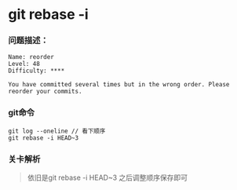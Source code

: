# git rebase -i

### 问题描述：

```text
Name: reorder
Level: 48
Difficulty: ****

You have committed several times but in the wrong order. Please reorder your commits.
```

### git命令

```shell
git log --oneline // 看下顺序
git rebase -i HEAD~3
```

### 关卡解析

> 依旧是git rebase -i HEAD~3 之后调整顺序保存即可